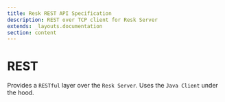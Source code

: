 ```yaml
---
title: Resk REST API Specification
description: REST over TCP client for Resk Server
extends: _layouts.documentation
section: content
---
```


# REST

Provides a `RESTful` layer over the `Resk Server`. Uses the `Java Client` under the hood.